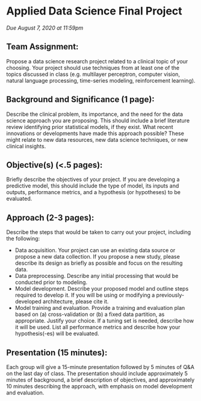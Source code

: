 # Applied Data Science Final Project
*Due August 7, 2020 at 11:59pm*

## Team Assignment: 
Propose a data science research project related to a clinical topic of your choosing. Your project should use techniques from at least one of the topics discussed in class (e.g. multilayer perceptron, computer vision, natural language processing, time-series modeling, reinforcement learning).

## Background and Significance (1 page): 
Describe the clinical problem, its importance, and the need for the data science approach you are proposing. This should include a brief literature review identifying prior statistical models, if they exist. What recent innovations or developments have made this approach possible? These might relate to new data resources, new data science techniques, or new clinical insights.

## Objective(s) (<.5 pages):
Briefly describe the objectives of your project. If you are developing a predictive model, this should include the type of model, its inputs and outputs, performance metrics, and a hypothesis (or hypotheses) to be evaluated.

## Approach (2-3 pages):
Describe the steps that would be taken to carry out your project, including the following:
- Data acquisition. Your project can use an existing data source or propose a new data collection. If you propose a new study, please describe its design as briefly as possible and focus on the resulting data.
- Data preprocessing. Describe any initial processing that would be conducted prior to modeling.
- Model development. Describe your proposed model and outline steps required to develop it. If you will be using or modifying a previously-developed architecture, please cite it.
- Model training and evaluation. Provide a training and evaluation plan based on (a) cross-validation or (b) a fixed data partition, as appropriate. Justify your choice. If a tuning set is needed, describe how it will be used. List all performance metrics and describe how your hypothesis(-es) will be evaluated.

## Presentation (15 minutes):
Each group will give a 15-minute presentation followed by 5 minutes of Q&A on the last day of class. The presentation should include approximately 5 minutes of background, a brief description of objectives, and approximately 10 minutes describing the approach, with emphasis on model development and evaluation. 

